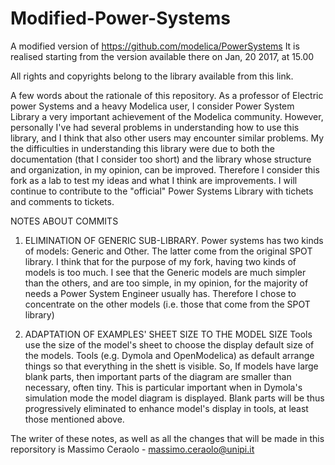 # Modified-Power-Systems
A modified version of https://github.com/modelica/PowerSystems
It is realised starting from the version available there on Jan, 20 2017, at 15.00

All rights and copyrights belong to the library available from this link.

A few words about the rationale of this repository. As a professor of Electric power Systems and a heavy Modelica user, I consider Power System Library a very important achievement of the Modelica community. However, personally I've had several problems in understanding how to use this library, and I think that also other users may encounter similar problems.
My the difficulties in understanding this library were due to both the documentation (that I consider too short) and the library whose structure and organization, in my opinion, can be improved.
Therefore I consider this fork as a lab to test my ideas and what I think are improvements. I will continue to contribute to the "official" Power Systems Library with tichets and comments to tickets.

NOTES ABOUT COMMITS

1)  ELIMINATION OF GENERIC SUB-LIBRARY.
Power systems has two kinds of models: Generic and Other. The latter come from the original SPOT library. I think that for the purpose of my fork, having two kinds of models is too much. I see  that the Generic models are much simpler than the others, and are too simple, in my opinion, for the majority of needs a  Power System Engineer usually has. Therefore I chose to concentrate on the other models (i.e. those that come from the SPOT library)

2) ADAPTATION OF EXAMPLES' SHEET SIZE TO THE MODEL SIZE
 Tools use the size of the model's sheet to choose the display default size of the models. Tools (e.g. Dymola and OpenModelica) as default arrange things so that everything in the shett is visible. So, If models have large blank parts, then important parts of the diagram are smaller than necessary, often tiny. This is particular important when in Dymola's simulation mode the model diagram is displayed.
  Blank parts will be thus progressively eliminated to enhance model's display in tools, at least those mentioned above.


The writer of these notes, as well as all the changes that will be made in this reporsitory is
Massimo Ceraolo - massimo.ceraolo@unipi.it
